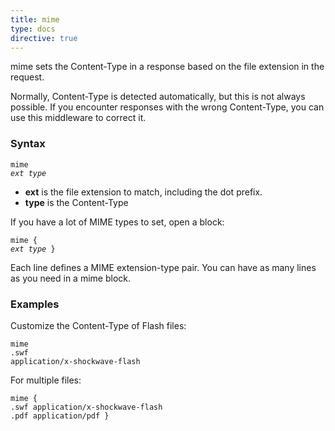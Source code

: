 ```yaml
---
title: mime
type: docs
directive: true
---
```


mime sets the Content-Type in a response based on the file extension in the request.

Normally, Content-Type is detected automatically, but this is not always possible. If you encounter responses with the wrong Content-Type, you can use this middleware to correct it.

### Syntax

<code class="block"><span class="hl-directive">mime</span> <span class="hl-arg"><i>ext type</i></span></code>

*   **ext** is the file extension to match, including the dot prefix.
*   **type** is the Content-Type

If you have a lot of MIME types to set, open a block:

<code class="block"><span class="hl-directive">mime</span> {
	<i><span class="hl-subdirective">ext</span> type</i>
}
</code>

Each line defines a MIME extension-type pair. You can have as many lines as you need in a mime block.

### Examples

Customize the Content-Type of Flash files:

<code class="block"><span class="hl-directive">mime</span> <span class="hl-arg">.swf application/x-shockwave-flash</span></code>

For multiple files:

<code class="block"><span class="hl-directive">mime</span> {
	<span class="hl-subdirective">.swf</span> application/x-shockwave-flash
	<span class="hl-subdirective">.pdf</span> application/pdf
}</code>
